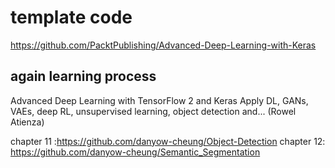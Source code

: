 # template code
https://github.com/PacktPublishing/Advanced-Deep-Learning-with-Keras

## again learning process 
Advanced Deep Learning with TensorFlow 2 and Keras Apply DL, GANs, VAEs, deep RL, unsupervised learning, object detection and... (Rowel Atienza)


chapter 11 :https://github.com/danyow-cheung/Object-Detection
chapter 12: https://github.com/danyow-cheung/Semantic_Segmentation

